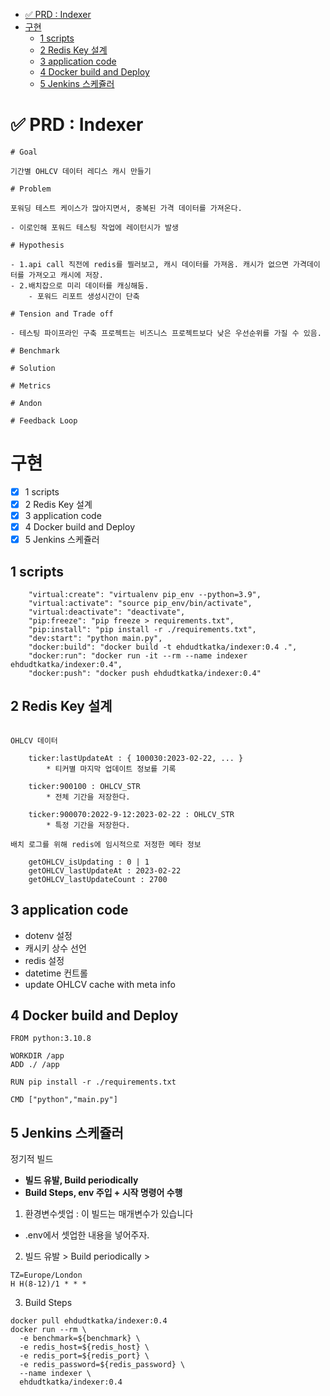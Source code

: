 
- [✅ PRD : Indexer](#prd--indexer)
- [구현](#구현)
  - [1 scripts](#1-scripts)
  - [2 Redis Key 설계](#2-redis-key-설계)
  - [3 application code](#3-application-code)
  - [4 Docker build and Deploy](#4-docker-build-and-deploy)
  - [5 Jenkins 스케쥴러](#5-jenkins-스케쥴러)


# ✅ PRD : Indexer

```
# Goal

기간별 OHLCV 데이터 레디스 캐시 만들기 

# Problem

포워딩 테스트 케이스가 많아지면서, 중복된 가격 데이터를 가져온다.

- 이로인해 포워드 테스팅 작업에 레이턴시가 발생

# Hypothesis

- 1.api call 직전에 redis를 찔러보고, 캐시 데이터를 가져옴. 캐시가 없으면 가격데이터를 가져오고 캐시에 저장.
- 2.배치잡으로 미리 데이터를 캐싱해둠.
    - 포워드 리포트 생성시간이 단축

# Tension and Trade off

- 테스팅 파이프라인 구축 프로젝트는 비즈니스 프로젝트보다 낮은 우선순위를 가질 수 있음.

# Benchmark

# Solution

# Metrics

# Andon

# Feedback Loop

```

# 구현

- [x]  1 scripts
- [x]  2 Redis Key 설계
- [x]  3 application code
- [x]  4 Docker build and Deploy
- [x]  5 Jenkins 스케쥴러

## 1 scripts

```
    "virtual:create": "virtualenv pip_env --python=3.9",
    "virtual:activate": "source pip_env/bin/activate",
    "virtual:deactivate": "deactivate",
    "pip:freeze": "pip freeze > requirements.txt",
    "pip:install": "pip install -r ./requirements.txt",
    "dev:start": "python main.py",
    "docker:build": "docker build -t ehdudtkatka/indexer:0.4 .",
    "docker:run": "docker run -it --rm --name indexer ehdudtkatka/indexer:0.4",
    "docker:push": "docker push ehdudtkatka/indexer:0.4"
```
## 2 Redis Key 설계

```

OHLCV 데이터

    ticker:lastUpdateAt : { 100030:2023-02-22, ... }
        * 티커별 마지막 업데이트 정보를 기록

    ticker:900100 : OHLCV_STR
        * 전체 기간을 저장한다.

    ticker:900070:2022-9-12:2023-02-22 : OHLCV_STR
        * 특정 기간을 저장한다.

배치 로그를 위해 redis에 임시적으로 저정한 메타 정보

    getOHLCV_isUpdating : 0 | 1
    getOHLCV_lastUpdateAt : 2023-02-22
    getOHLCV_lastUpdateCount : 2700

```
## 3 application code

- dotenv 설정    
- 캐시키 상수 선언  
- redis 설정  
- datetime 컨트롤 
- update OHLCV cache with meta info

## 4 Docker build and Deploy

```
FROM python:3.10.8

WORKDIR /app
ADD ./ /app

RUN pip install -r ./requirements.txt

CMD ["python","main.py"]
```

## 5 Jenkins 스케쥴러

정기적 빌드

- **빌드 유발, Build periodically**
- **Build Steps, env 주입 + 시작 명령어 수행**


1. 환경변수셋업 : 이 빌드는 매개변수가 있습니다
  - .env에서 셋업한 내용을 넣어주자.


2. 빌드 유발 > Build periodically > 

```
TZ=Europe/London
H H(8-12)/1 * * *
```

3. Build Steps

```
docker pull ehdudtkatka/indexer:0.4
docker run --rm \
  -e benchmark=${benchmark} \
  -e redis_host=${redis_host} \
  -e redis_port=${redis_port} \
  -e redis_password=${redis_password} \
  --name indexer \
  ehdudtkatka/indexer:0.4
```





